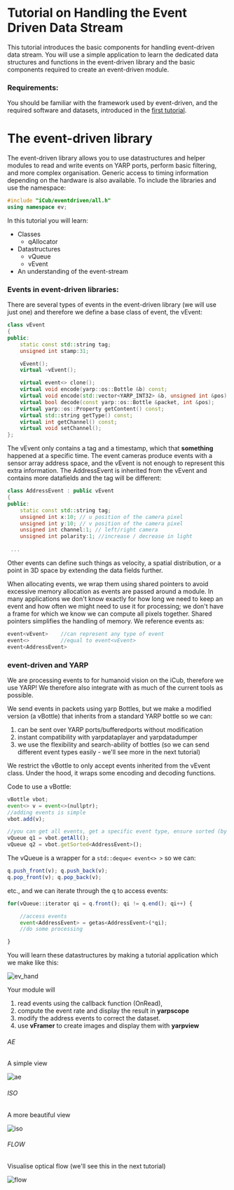 # Tutorial on Handling the Event Driven Data Stream
This tutorial introduces the basic components for handling event-driven data stream. You will use a simple application to learn the dedicated data structures and functions in the event-driven library and the basic components required to create an event-driven module.

### Requirements:
You should be familiar with the framework used by event-driven, and the required software and datasets, introduced in the [first tutorial](https://github.com/vvv-school/tutorial_event-driven-framework).

# The event-driven library

The event-driven library allows you to use datastructures and helper modules to read and write events on YARP ports, perform basic filtering, and more complex organisation. Generic access to timing information depending on the hardware is also available. To include the libraries and use the namespace:

```c++
#include "iCub/eventdriven/all.h"
using namespace ev;
``` 

In this tutorial you will learn:

- Classes
  - qAllocator
- Datastructures
  - vQueue
  - vEvent
- An understanding of the event-stream

### Events in event-driven libraries:

There are several types of events in the event-driven library (we will use just one) and therefore we define a base class of event, the vEvent:

```c++
class vEvent
{
public:
    static const std::string tag;
    unsigned int stamp:31;

    vEvent();
    virtual ~vEvent();

    virtual event<> clone();
    virtual void encode(yarp::os::Bottle &b) const;
    virtual void encode(std::vector<YARP_INT32> &b, unsigned int &pos) const;
    virtual bool decode(const yarp::os::Bottle &packet, int &pos);
    virtual yarp::os::Property getContent() const;
    virtual std::string getType() const;
    virtual int getChannel() const;
    virtual void setChannel();
};

``` 
The vEvent only contains a tag and a timestamp, which that __something__ happened at a specific time. The event cameras produce events with a sensor array address space, and the vEvent is not enough to represent this extra information. The AddressEvent is inherited from the vEvent and contains more datafields and the tag will be different: 

```c++
class AddressEvent : public vEvent
{
public:
    static const std::string tag;
    unsigned int x:10; // u position of the camera pixel
    unsigned int y:10; // v position of the camera pixel
    unsigned int channel:1; // left/right camera
    unsigned int polarity:1; //increase / decrease in light
    
 ...
```
Other events can define such things as velocity, a spatial distribution, or a point in 3D space by extending the data fields further.

When allocating events, we wrap them using shared pointers to avoid excessive memory allocation as events are passed around a module. In many applications we don't know exactly for how long we need to keep an event and how often we might need to use it for processing; we don't have a frame for which we know we can compute all pixels together. Shared pointers simplifies the handling of memory. We reference events as:

```c++
event<vEvent>    //can represent any type of event
event<>          //equal to event<vEvent>
event<AddressEvent> 
``` 

### event-driven and YARP

We are processing events to for humanoid vision on the iCub, therefore we use YARP! We therefore also integrate with as much of the current tools as possible.

We send events in packets using yarp Bottles, but we make a modified version (a vBottle) that inherits from a standard YARP bottle so we can:

1. can be sent over YARP ports/bufferedports without modification
1. instant compatibility with yarpdataplayer and yarpdatadumper
1. we use the flexibility and search-ability of bottles (so we can send different event types easily - we'll see more in the next tutorial)

We restrict the vBottle to only accept events inherited from the vEvent class. Under the hood, it wraps some encoding and decoding functions.

Code to use a vBottle:

```javascript
vBottle vbot;
event<> v = event<>(nullptr);
//adding events is simple
vbot.add(v);

//you can get all events, get a specific event type, ensure sorted (by timestamp)
vQueue q1 = vbot.getAll();
vQueue q2 = vbot.getSorted<AddressEvent>();
```
The vQueue is a wrapper for a `std::deque< event<> >` so we can:

```javascript
q.push_front(v); q.push_back(v);
q.pop_front(v); q.pop_back(v);
```
etc., and we can iterate through the q to access events:

```javascript
for(vQueue::iterator qi = q.front(); qi != q.end(); qi++) {

    //access events
    event<AddressEvent> = getas<AddressEvent>(*qi);
    //do some processing

}
```

You will learn these datastructures by making a tutorial application which we make like this:

![ev_hand](./misc/tutorial1.png)

Your module will 

1. read events using the callback function (OnRead), 
1. compute the event rate and display the result in **yarpscope**
1. modify the address events to correct the dataset.
1. use **vFramer** to create images and display them with **yarpview**


###### AE
A simple view

![ae](./misc/AE.png)

###### ISO
A more beautiful view

![iso](./misc/iso.png)

###### FLOW
Visualise optical flow (we'll see this in the next tutorial)

![flow](./misc/AEFLOW.png)

























